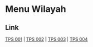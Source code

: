 # Menu Wilayah

## Link

[TPS 001](https://github.com/gigit-pemilu/pemilu-2024-18-lampung/tree/main/pilpres/hitung-suara/sub/18-lampung/sub/06-tanggamus/sub/04-pulau-panggung/sub/2026-sindang-marga/sub/001-tps)
 | 
[TPS 002](https://github.com/gigit-pemilu/pemilu-2024-18-lampung/tree/main/pilpres/hitung-suara/sub/18-lampung/sub/06-tanggamus/sub/04-pulau-panggung/sub/2026-sindang-marga/sub/002-tps)
 | 
[TPS 003](https://github.com/gigit-pemilu/pemilu-2024-18-lampung/tree/main/pilpres/hitung-suara/sub/18-lampung/sub/06-tanggamus/sub/04-pulau-panggung/sub/2026-sindang-marga/sub/003-tps)
 | 
[TPS 004](https://github.com/gigit-pemilu/pemilu-2024-18-lampung/tree/main/pilpres/hitung-suara/sub/18-lampung/sub/06-tanggamus/sub/04-pulau-panggung/sub/2026-sindang-marga/sub/004-tps)

